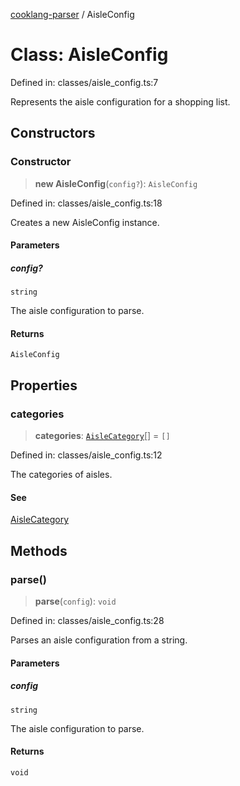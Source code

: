 [cooklang-parser](../globals.md) / AisleConfig

# Class: AisleConfig

Defined in: classes/aisle\_config.ts:7

Represents the aisle configuration for a shopping list.

## Constructors

### Constructor

> **new AisleConfig**(`config?`): `AisleConfig`

Defined in: classes/aisle\_config.ts:18

Creates a new AisleConfig instance.

#### Parameters

##### config?

`string`

The aisle configuration to parse.

#### Returns

`AisleConfig`

## Properties

### categories

> **categories**: [`AisleCategory`](../interfaces/AisleCategory.md)[] = `[]`

Defined in: classes/aisle\_config.ts:12

The categories of aisles.

#### See

[AisleCategory](../interfaces/AisleCategory.md)

## Methods

### parse()

> **parse**(`config`): `void`

Defined in: classes/aisle\_config.ts:28

Parses an aisle configuration from a string.

#### Parameters

##### config

`string`

The aisle configuration to parse.

#### Returns

`void`
